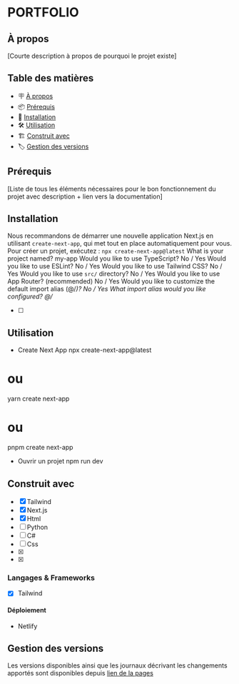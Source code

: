 # PORTFOLIO

## À propos

[Courte description à propos de pourquoi le projet existe]

## Table des matières

- 🪧 [À propos](#à-propos)
- 📦 [Prérequis](#prérequis)
- 🚀 [Installation](#installation)
- 🛠️ [Utilisation](#utilisation)
- 🏗️ [Construit avec](#construit-avec)
- 🏷️ [Gestion des versions](#gestion-des-versions)


## Prérequis

[Liste de tous les éléments nécessaires pour le bon fonctionnement du projet avec description + lien vers la documentation]

## Installation

Nous recommandons de démarrer une nouvelle application Next.js en utilisant ```create-next-app```, qui met tout en place automatiquement pour vous. Pour créer un projet, exécutez :
```npx create-next-app@latest```
What is your project named? my-app
Would you like to use TypeScript? No / Yes
Would you like to use ESLint? No / Yes
Would you like to use Tailwind CSS? No / Yes
Would you like to use `src/` directory? No / Yes
Would you like to use App Router? (recommended) No / Yes
Would you like to customize the default import alias (@/*)? No / Yes
What import alias would you like configured? @/*




- [ ]

## Utilisation

- Create Next App
npx create-next-app@latest
# ou
yarn create next-app
# ou
pnpm create next-app

- Ouvrir un projet
npm run dev

## Construit avec
- [x] Tailwind
- [x] Next.js
- [x] Html
- [ ] Python
- [ ] C#
- [ ] Css
- [x] 
- [x] 

### Langages & Frameworks

- [x] Tailwind


#### Déploiement

- Netlify


## Gestion des versions


Les versions disponibles ainsi que les journaux décrivant les changements apportés sont disponibles depuis [lien de la pages](https://meek-moonbeam-d2cb3d.netlify.app/)




